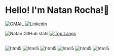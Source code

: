 # Hello! I'm Natan Rocha!👋

[![GMAIL](https://img.shields.io/badge/Gmail-D14836?style=for-the-badge&logo=gmail&logoColor=white)](mailto:natanrocha.dev@gmail.com)
[![Linkedin](https://img.shields.io/badge/LinkedIn-0077B5?style=for-the-badge&logo=linkedin&logoColor=white)](https://www.linkedin.com/in/natanrocha/)

![Natan GitHub stats](https://github-readme-stats.vercel.app/api?username=natan0r&show_icons=true&theme=buefy)
[![Top Langs](https://github-readme-stats.vercel.app/api/top-langs/?username=natan0r&layout=compact&theme=buefy)](https://github.com/natan0r/github-readme-stats)


<div style="display: inline_block"><br>
    <img aligne="center" alt="html5" src="https://img.shields.io/badge/GIT-E44C30?style=for-the-badge&logo=git&logoColor=white">
    <img aligne="center" alt="html5" src="https://img.shields.io/badge/HTML5-E34F26?style=for-the-badge&logo=html5&logoColor=white">
    <img aligne="center" alt="html5" src="https://img.shields.io/badge/CSS3-1572B6?style=for-the-badge&logo=css3&logoColor=white">
    <img aligne="center" alt="html5" src="https://img.shields.io/badge/Java-ED8B00?style=for-the-badge&logo=java&logoColor=white">
    <img aligne="center" alt="html5" src="https://img.shields.io/badge/JavaScript-F7DF1E?style=for-the-badge&logo=javascript&logoColor=black">
    <img aligne="center" alt="html5" src="https://img.shields.io/badge/Spring-6DB33F?style=for-the-badge&logo=spring&logoColor=white">
</div>
